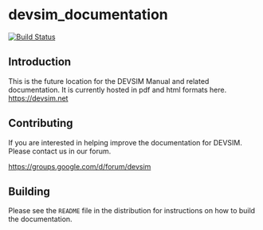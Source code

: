 # devsim_documentation

[![Build Status](https://travis-ci.org/devsim/devsim_documentation.svg?branch=master)](https://travis-ci.org/devsim/devsim_documentation)

## Introduction

This is the future location for the DEVSIM Manual and related documentation.  It is currently hosted in pdf and html formats here. https://devsim.net

## Contributing

If you are interested in helping improve the documentation for DEVSIM.  Please contact us in our forum.

https://groups.google.com/d/forum/devsim

## Building

Please see the ``README`` file in the distribution for instructions on how to build the documentation.

